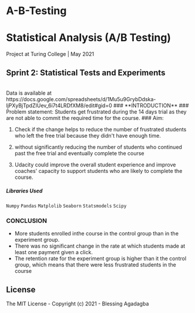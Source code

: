 # A-B-Testing
# Statistical Analysis (A/B Testing) 
Project at Turing College | May 2021

## Sprint 2: Statistical Tests and Experiments
 <br/>
Data is available at https://docs.google.com/spreadsheets/d/1Mu5u9GrybDdska-ljPXyBjTpdZIUev_6i7t4LRDfXM8/edit#gid=0
### **INTRODUCTION**
 ### Problem statement:
 Students get frustrated during the 14 days trial as they are not able to commit the required time for the course.
### Aim:

1.   Check if the change helps to reduce the number of frustrated students who left the free trial because they didn't have enough time.

2.    without  significantly reducing the number of students who continued past the free trial and eventually complete the course
3.    Udacity could improve the overall student experience and improve coaches' capacity to support students who are likely to complete the course.

##### Libraries Used
``` Numpy ```
``` Pandas ```
``` Matplolib ```
``` Seaborn ```
``` Statsmodels ```
``` Scipy ```

### CONCLUSION

* More students enrolled inthe course in the control group than in the experiment group.
* There was no significant change in the rate at which students made at least one payment given a click.
* The retention rate for the experiment group is higher than it the control group, which means that there were less frustrated students in the course

## License
The MIT License - Copyright (c) 2021 - Blessing Agadagba
